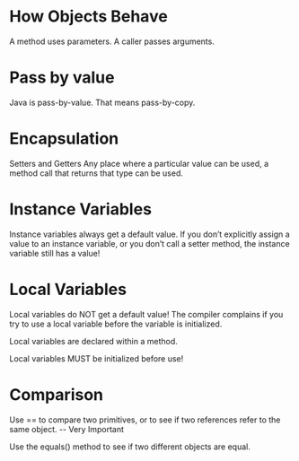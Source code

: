# How Objects Behave

A method uses parameters. A caller passes arguments.

# Pass by value
Java is pass-by-value. That means pass-by-copy.

# Encapsulation
Setters and Getters
Any place where a particular value can be used, a method call that returns that type can be used.

# Instance Variables
Instance variables always get a default value. If you don’t explicitly assign a value
to an instance variable, or you don’t call a setter method, the instance variable still has a value!

# Local Variables
Local variables do NOT get a default value! The compiler complains if you try to use a local variable before
the variable is initialized.

Local variables are declared within a method.

Local variables MUST be initialized before use!

# Comparison
Use == to compare two primitives,
or to see if two references refer to the same object. -- Very Important

Use the equals() method to see
if two different objects are equal.

